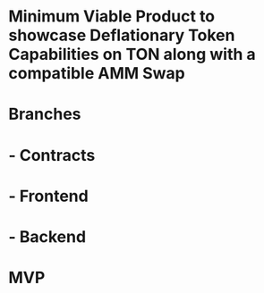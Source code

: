 ﻿# Minimum Viable Product to showcase Deflationary Token Capabilities on TON along with a compatible AMM Swap

# Branches
# - Contracts
# - Frontend
# - Backend

# MVP
